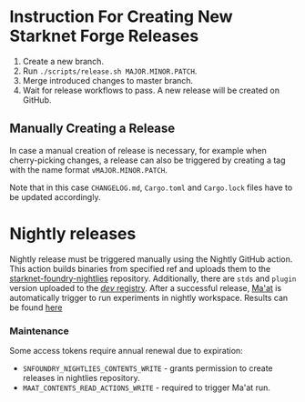 # Instruction For Creating New Starknet Forge Releases

1. Create a new branch.
2. Run `./scripts/release.sh MAJOR.MINOR.PATCH`.
3. Merge introduced changes to master branch.
4. Wait for release workflows to pass. A new release will be created on GitHub.

## Manually Creating a Release

In case a manual creation of release is necessary, for example when
cherry-picking changes, a release can also be triggered by creating a tag
with the name format `vMAJOR.MINOR.PATCH`.

Note that in this case `CHANGELOG.md`, `Cargo.toml` and `Cargo.lock` files
have to be updated accordingly.

# Nightly releases

Nightly release must be triggered manually using the Nightly GitHub action.
This action builds binaries from specified ref and uploads them to the [starknet-foundry-nightlies](https://github.com/foundry-rs/starknet-foundry-nightlies) repository.
Additionally, there are `stds` and `plugin` version uploaded to the [_dev_ registry](https://scarbs.dev/).
After a successful release, [Ma'at](https://github.com/software-mansion/maat) is automatically trigger to run experiments in nightly workspace. Results can be found [here](https://docs.swmansion.com/maat/)

### Maintenance

Some access tokens require annual renewal due to expiration:
- `SNFOUNDRY_NIGHTLIES_CONTENTS_WRITE` - grants permission to create releases in nightlies repository.
- `MAAT_CONTENTS_READ_ACTIONS_WRITE` - required to trigger Ma'at run.
